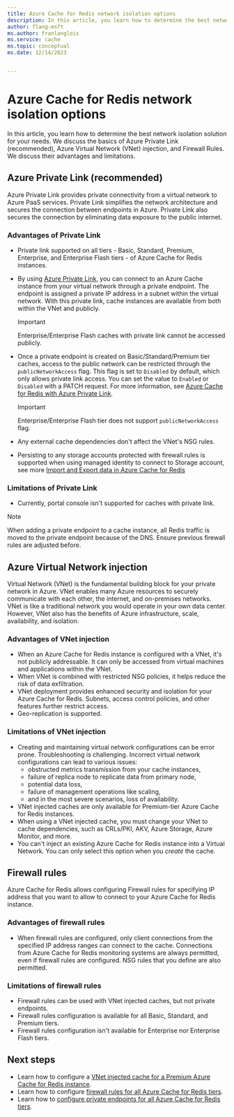 ```yaml
---
title: Azure Cache for Redis network isolation options 
description: In this article, you learn how to determine the best network isolation solution for your needs. We go through the basics of Azure Private Link, Azure Virtual Network (VNet) injection, and Azure Firewall Rules with their advantages and limitations.
author: flang-msft
ms.author: franlanglois
ms.service: cache
ms.topic: conceptual
ms.date: 12/14/2023


---
```


# Azure Cache for Redis network isolation options

In this article, you learn how to determine the best network isolation solution for your needs. We discuss the basics of Azure Private Link (recommended), Azure Virtual Network (VNet) injection, and Firewall Rules. We discuss their advantages and limitations.  

## Azure Private Link (recommended)

Azure Private Link provides private connectivity from a virtual network to Azure PaaS services. Private Link simplifies the network architecture and secures the connection between endpoints in Azure. Private Link also secures the connection by eliminating data exposure to the public internet.

### Advantages of Private Link

- Private link supported on all tiers - Basic, Standard, Premium, Enterprise, and Enterprise Flash tiers - of Azure Cache for Redis instances.
- By using [Azure Private Link](../private-link/private-link-overview.md), you can connect to an Azure Cache instance from your virtual network through a private endpoint. The endpoint is assigned a private IP address in a subnet within the virtual network. With this private link, cache instances are available from both within the VNet and publicly.

   > [!IMPORTANT]
   > Enterprise/Enterprise Flash caches with private link cannot be accessed publicly.

- Once a private endpoint is created on Basic/Standard/Premium tier caches, access to the public network can be restricted through the `publicNetworkAccess` flag. This flag is set to `Disabled` by default, which  only allows private link access. You can set the value to `Enabled` or `Disabled` with a PATCH request. For more information, see [Azure Cache for Redis with Azure Private Link](cache-private-link.md).

   > [!IMPORTANT]
   > Enterprise/Enterprise Flash tier does not support `publicNetworkAccess` flag.

- Any external cache dependencies don't affect the VNet's NSG rules.
- Persisting to any storage accounts protected with firewall rules is supported when using managed identity to connect to Storage account, see more [Import and Export data in Azure Cache for Redis](cache-how-to-import-export-data.md#how-to-export-if-i-have-firewall-enabled-on-my-storage-account)

### Limitations of Private Link

- Currently, portal console isn't supported for caches with private link.

> [!NOTE]
> When adding a private endpoint to a cache instance, all Redis traffic is moved to the private endpoint because of the DNS.
> Ensure previous firewall rules are adjusted before.

## Azure Virtual Network injection

Virtual Network (VNet) is the fundamental building block for your private network in Azure. VNet enables many Azure resources to securely communicate with each other, the internet, and on-premises networks. VNet is like a traditional network you would operate in your own data center. However, VNet also has the benefits of Azure infrastructure, scale, availability, and isolation.

### Advantages of VNet injection

- When an Azure Cache for Redis instance is configured with a VNet, it's not publicly addressable. It can only be accessed from virtual machines and applications within the VNet.  
- When VNet is combined with restricted NSG policies, it helps reduce the risk of data exfiltration.
- VNet deployment provides enhanced security and isolation for your Azure Cache for Redis. Subnets, access control policies, and other features further restrict access.
- Geo-replication is supported.

### Limitations of VNet injection

- Creating and maintaining virtual network configurations can be error prone. Troubleshooting is challenging. Incorrect virtual network configurations can lead to various issues:
  - obstructed metrics transmission from your cache instances,
  - failure of replica node to replicate data from primary node,
  - potential data loss,
  - failure of management operations like scaling,
  - and in the most severe scenarios, loss of availability.
- VNet injected caches are only available for Premium-tier Azure Cache for Redis instances.
- When using a VNet injected cache, you must change your VNet to cache dependencies, such as CRLs/PKI, AKV, Azure Storage, Azure Monitor, and more.
- You can't inject an existing Azure Cache for Redis instance into a Virtual Network. You can only select this option when you _create_ the cache.

## Firewall rules

Azure Cache for Redis allows configuring Firewall rules for specifying IP address that you want to allow to connect to your Azure Cache for Redis instance.

### Advantages of firewall rules

- When firewall rules are configured, only client connections from the specified IP address ranges can connect to the cache. Connections from Azure Cache for Redis monitoring systems are always permitted, even if firewall rules are configured. NSG rules that you define are also permitted.  

### Limitations of firewall rules

- Firewall rules can be used with VNet injected caches, but not private endpoints.
- Firewall rules configuration is available for all Basic, Standard, and Premium tiers.
- Firewall rules configuration isn't available for Enterprise nor Enterprise Flash tiers.

## Next steps

- Learn how to configure a [VNet injected cache for a Premium Azure Cache for Redis instance](cache-how-to-premium-vnet.md).
- Learn how to configure [firewall rules for all Azure Cache for Redis tiers](cache-configure.md#firewall).
- Learn how to [configure private endpoints for all Azure Cache for Redis tiers](cache-private-link.md).
